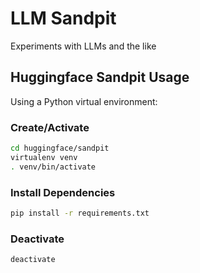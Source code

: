 # LLM Sandpit

Experiments with LLMs and the like

## Huggingface Sandpit Usage

Using a Python virtual environment:

### Create/Activate

```sh
cd huggingface/sandpit
virtualenv venv
. venv/bin/activate
```

### Install Dependencies

```sh
pip install -r requirements.txt
```

### Deactivate

```sh
deactivate
```
